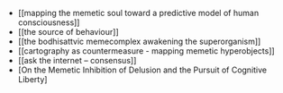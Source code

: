 - [[mapping the memetic soul toward a predictive model of human consciousness]]
- [[the source of behaviour]]
- [[the bodhisattvic memecomplex awakening the superorganism]]
- [[cartography as countermeasure - mapping memetic hyperobjects]]
- [[ask the internet – consensus]]
- [On the Memetic Inhibition of Delusion and the Pursuit of Cognitive Liberty]